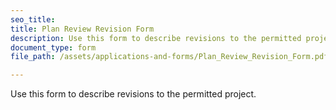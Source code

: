 ```yaml
---
seo_title: 
title: Plan Review Revision Form
description: Use this form to describe revisions to the permitted project.
document_type: form
file_path: /assets/applications-and-forms/Plan_Review_Revision_Form.pdf

---
```

Use this form to describe revisions to the permitted project.
